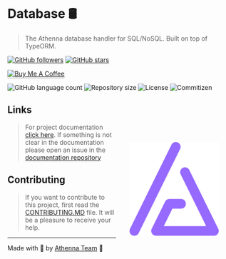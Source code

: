 # Database 🛢️

> The Athenna database handler for SQL/NoSQL. Built on top of TypeORM.

[![GitHub followers](https://img.shields.io/github/followers/athennaio.svg?style=social&label=Follow&maxAge=2592000)](https://github.com/athennaio?tab=followers)
[![GitHub stars](https://img.shields.io/github/stars/AthennaIO/Database.svg?style=social&label=Star&maxAge=2592000)](https://github.com/AthennaIO/Database/stargazers/)

<p>
    <a href="https://www.buymeacoffee.com/athenna" target="_blank"><img src="https://www.buymeacoffee.com/assets/img/custom_images/orange_img.png" alt="Buy Me A Coffee" style="height: 41px !important;width: 174px !important;box-shadow: 0px 3px 2px 0px rgba(190, 190, 190, 0.5) !important;-webkit-box-shadow: 0px 3px 2px 0px rgba(190, 190, 190, 0.5) !important;" ></a>
</p>

<p>
  <img alt="GitHub language count" src="https://img.shields.io/github/languages/count/AthennaIO/Database?style=for-the-badge&logo=appveyor">

  <img alt="Repository size" src="https://img.shields.io/github/repo-size/AthennaIO/Database?style=for-the-badge&logo=appveyor">

  <img alt="License" src="https://img.shields.io/badge/license-MIT-brightgreen?style=for-the-badge&logo=appveyor">

  <img alt="Commitizen" src="https://img.shields.io/badge/commitizen-friendly-brightgreen?style=for-the-badge&logo=appveyor">
</p>

<img src=".github/logo.svg" width="200px" align="right" hspace="30px" vspace="100px">

## Links

> For project documentation [click here](https://athenna.io). If something is not clear in the documentation please open an issue in the [documentation repository](https://github.com/athennaio/docs)

## Contributing

> If you want to contribute to this project, first read the [CONTRIBUTING.MD](https://github.com/AthennaIO/Database/blob/develop/CONTRIBUTING.md) file. It will be a pleasure to receive your help.

---

Made with 🖤 by [Athenna Team](https://github.com/AthennaIO) :wave:
